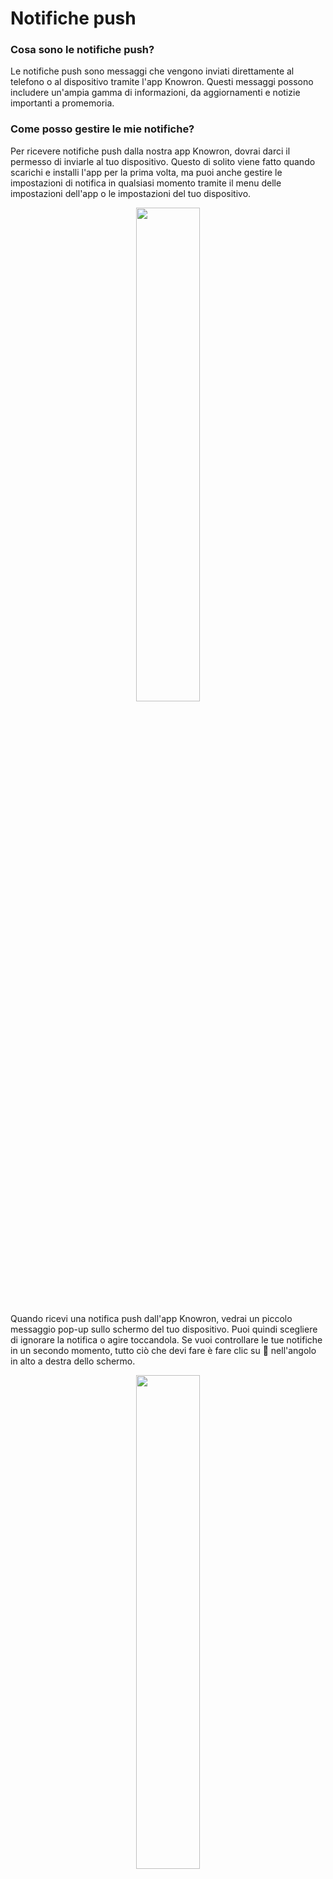# Notifiche push 


### Cosa sono le notifiche push?
Le notifiche push sono messaggi che vengono inviati direttamente al telefono o al dispositivo tramite l'app Knowron. Questi messaggi possono includere un'ampia gamma di informazioni, da aggiornamenti e notizie importanti a promemoria. 

### Come posso gestire le mie notifiche?

Per ricevere notifiche push dalla nostra app Knowron, dovrai darci il permesso di inviarle al tuo dispositivo. Questo di solito viene fatto quando scarichi e installi l'app per la prima volta, ma puoi anche gestire le impostazioni di notifica in qualsiasi momento tramite il menu delle impostazioni dell'app o le impostazioni del tuo dispositivo.

<p align="center"><img src="https://i.imgur.com/47aAXlh.jpg" width="45%"></p>


Quando ricevi una notifica push dall'app Knowron, vedrai un piccolo messaggio pop-up sullo schermo del tuo dispositivo. Puoi quindi scegliere di ignorare la notifica o agire toccandola. Se vuoi controllare le tue notifiche in un secondo momento, tutto ciò che devi fare è fare clic su :bell: nell'angolo in alto a destra dello schermo.

<p align="center"><img src="https://i.imgur.com/uLsA1EO.gif" width="45%"></p>

